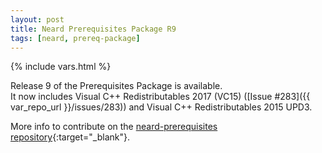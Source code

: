 ```yaml
---
layout: post
title: Neard Prerequisites Package R9
tags: [neard, prereq-package]
---
```

{% include vars.html %}

Release 9 of the Prerequisites Package is available.<br />
It now includes Visual C++ Redistributables 2017 (VC15) ([Issue #283]({{ var_repo_url }}/issues/283)) and Visual C++ Redistributables 2015 UPD3.

More info to contribute on the [neard-prerequisites repository](https://github.com/crazy-max/neard-prerequisites){:target="_blank"}.